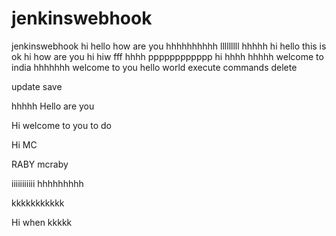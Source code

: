 # jenkinswebhook
jenkinswebhook
hi
hello how are you
hhhhhhhhhh
lllllllll
hhhhh
hi hello
this is ok
hi how are you
hi
hiw fff
hhhh
pppppppppppp
hi
hhhh
hhhhh
welcome to india
hhhhhhh
welcome to you
hello world
execute commands
delete

update
save

hhhhh
Hello are you

Hi welcome to you to do


Hi MC

RABY
mcraby

iiiiiiiiiii
hhhhhhhhh

kkkkkkkkkkk

Hi when
kkkkk

